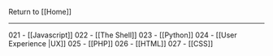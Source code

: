 Return to [[Home]]
***

021 - [[Javascript]]
022 - [[The Shell]]
023 - [[Python]]
024 - [[User Experience |UX]]
025 - [[PHP]]
026 - [[HTML]]
027 - [[CSS]]

